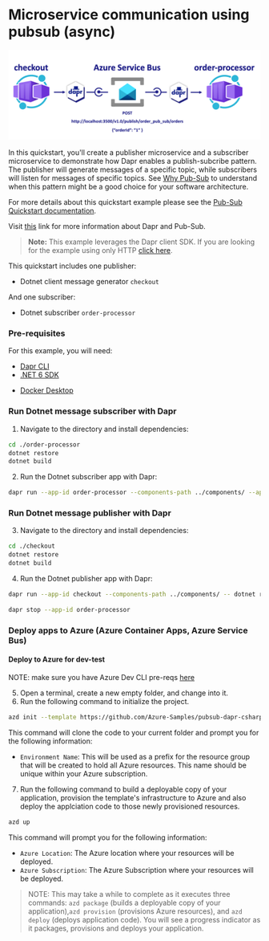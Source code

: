 # Microservice communication using pubsub (async)

![](images/pubsub-diagram.png)

In this quickstart, you'll create a publisher microservice and a subscriber microservice to demonstrate how Dapr enables a publish-subcribe pattern. The publisher will generate messages of a specific topic, while subscribers will listen for messages of specific topics. See [Why Pub-Sub](#why-pub-sub) to understand when this pattern might be a good choice for your software architecture.

For more details about this quickstart example please see the [Pub-Sub Quickstart documentation](https://docs.dapr.io/getting-started/quickstarts/pubsub-quickstart/).

Visit [this](https://docs.dapr.io/developing-applications/building-blocks/pubsub/) link for more information about Dapr and Pub-Sub.

> **Note:** This example leverages the Dapr client SDK.  If you are looking for the example using only HTTP [click here](../http).

This quickstart includes one publisher:

- Dotnet client message generator `checkout` 

And one subscriber: 
 
- Dotnet subscriber `order-processor`

### Pre-requisites

For this example, you will need:

- [Dapr CLI](https://docs.dapr.io/getting-started)
- [.NET 6 SDK](https://dotnet.microsoft.com/download)
<!-- IGNORE_LINKS -->
- [Docker Desktop](https://www.docker.com/products/docker-desktop)
<!-- END_IGNORE -->

### Run Dotnet message subscriber with Dapr

1. Navigate to the directory and install dependencies: 

<!-- STEP
name: Install Dotnet dependencies
-->

```bash
cd ./order-processor
dotnet restore
dotnet build
```
<!-- END_STEP -->
2. Run the Dotnet subscriber app with Dapr: 

<!-- STEP
name: Run Dotnet subscriber
expected_stdout_lines:
  - "You're up and running! Both Dapr and your app logs will appear here."
  - '== APP == Subscriber received : Order { OrderId = 2 }'
  - "Exited Dapr successfully"
  - "Exited App successfully"
expected_stderr_lines:
working_dir: ./order-processor
output_match_mode: substring
background: true
sleep: 10
-->


```bash
dapr run --app-id order-processor --components-path ../components/ --app-port 7001 -- dotnet run --project .
```

<!-- END_STEP -->
### Run Dotnet message publisher with Dapr

3. Navigate to the directory and install dependencies: 

<!-- STEP
name: Install Dotnet dependencies
-->

```bash
cd ./checkout
dotnet restore
dotnet build
```
<!-- END_STEP -->
4. Run the Dotnet publisher app with Dapr: 

<!-- STEP
name: Run Dotnet publisher
expected_stdout_lines:
  - "You're up and running! Both Dapr and your app logs will appear here."
  - '== APP == Published data: Order { OrderId = 1 }'
  - '== APP == Published data: Order { OrderId = 2 }'
  - "Exited App successfully"
  - "Exited Dapr successfully"
expected_stderr_lines:
working_dir: ./checkout
output_match_mode: substring
background: true
sleep: 10
-->
    
```bash
dapr run --app-id checkout --components-path ../components/ -- dotnet run --project .
```

<!-- END_STEP -->

```bash
dapr stop --app-id order-processor
```

### Deploy apps to Azure (Azure Container Apps, Azure Service Bus)

#### Deploy to Azure for dev-test

NOTE: make sure you have Azure Dev CLI pre-reqs [here](https://github.com/Azure-Samples/todo-python-mongo-aca)

5. Open a terminal, create a new empty folder, and change into it.
6. Run the following command to initialize the project. 

```bash
azd init --template https://github.com/Azure-Samples/pubsub-dapr-csharp-servicebus
``` 

This command will clone the code to your current folder and prompt you for the following information:

- `Environment Name`: This will be used as a prefix for the resource group that will be created to hold all Azure resources. This name should be unique within your Azure subscription.

7. Run the following command to build a deployable copy of your application, provision the template's infrastructure to Azure and also deploy the applciation code to those newly provisioned resources.

```bash
azd up
```

This command will prompt you for the following information:
- `Azure Location`: The Azure location where your resources will be deployed.
- `Azure Subscription`: The Azure Subscription where your resources will be deployed.

> NOTE: This may take a while to complete as it executes three commands: `azd package` (builds a deployable copy of your application),`azd provision` (provisions Azure resources), and `azd deploy` (deploys application code). You will see a progress indicator as it packages, provisions and deploys your application.

